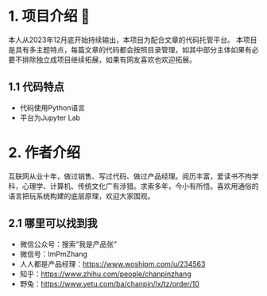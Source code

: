 
# 1. 项目介绍 👋
本人从2023年12月底开始持续输出，本项目为配合文章的代码托管平台。
本项目是具有多主题特点，每篇文章的代码都会按照目录管理，如其中部分主体如果有必要不排除独立成项目继续拓展，如果有网友喜欢也欢迎拓展。
## 1.1 代码特点
- 代码使用Python语言
- 平台为Jupyter Lab

# 2. 作者介绍

互联网从业十年，做过销售、写过代码、做过产品经理。阅历丰富，爱读书不拘学科，心理学、计算机、传统文化广有涉猎。求索多年，今小有所悟。喜欢用通俗的语言把玩系统构建的底层原理，欢迎大家围观。
## 2.1 哪里可以找到我
- 微信公众号：搜索“我是产品张”
- 微信号：ImPmZhang
- 人人都是产品经理：https://www.woshipm.com/u/234563
- 知乎：https://www.zhihu.com/people/chanpinzhang
- 野兔：https://www.yetu.com/ba/chanpin/lx/tz/order/10






<!--
**ImPmZhang/ImPmZhang** is a ✨ _special_ ✨ repository because its `README.md` (this file) appears on your GitHub profile.

Here are some ideas to get you started:

- 🔭 I’m currently working on ...
- 🌱 I’m currently learning ...
- 👯 I’m looking to collaborate on ...
- 🤔 I’m looking for help with ...
- 💬 Ask me about ...
- 📫 How to reach me: ...
- 😄 Pronouns: ...
- ⚡ Fun fact: ...
-->
